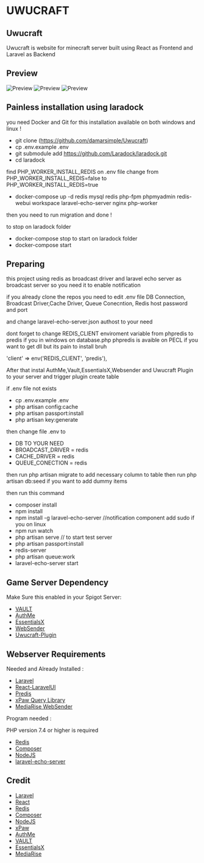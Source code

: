 # UWUCRAFT

## Uwucraft

Uwucraft is website for minecraft server built using React as Frontend and Laravel as Backend

## Preview

![Preview](https://raw.githubusercontent.com/damarsimple/Uwucraft/master/screenshot/1.png)
![Preview](https://raw.githubusercontent.com/damarsimple/Uwucraft/master/screenshot/2.png)
![Preview](https://raw.githubusercontent.com/damarsimple/Uwucraft/master/screenshot/3.png)

## Painless installation using laradock

you need Docker and Git for this installation available on both windows and linux !

- git clone (https://github.com/damarsimple/Uwucraft)
- cp .env.example .env
- git submodule add https://github.com/Laradock/laradock.git
- cd laradock

find PHP_WORKER_INSTALL_REDIS on .env file
change from PHP_WORKER_INSTALL_REDIS=false to PHP_WORKER_INSTALL_REDIS=true

- docker-compose up -d redis mysql redis php-fpm phpmyadmin redis-webui workspace laravel-echo-server nginx php-worker

then you need to run migration and done !

to stop on laradock folder

-   docker-compose stop
    to start on laradock folder
-   docker-compose start

## Preparing

this project using redis as broadcast driver and laravel echo server as broadcast server so you need it to enable notification

if you already clone the repos you need to edit .env file
DB Connection, Broadcast Driver,Cache Driver, Queue Conecntion, Redis host password and port

and change laravel-echo-server.json authost to your need

dont forget to change REDIS_CLIENT enviroment variable from phpredis to predis if you in windows
on database.php
phpredis is avaible on PECL if you want to get dll but its pain to install bruh

'client' => env('REDIS_CLIENT', 'predis'),

After that instal AuthMe,Vault,EssentialsX,Websender and Uwucraft Plugin to your server
and trigger plugin create table

if .env file not exists

-   cp .env.example .env
-   php artisan config:cache
-   php artisan passport:install
-   php artisan key:generate

then change file .env to

-   DB TO YOUR NEED
-   BROADCAST_DRIVER = redis
-   CACHE_DRIVER = redis
-   QUEUE_CONECTION = redis

then run php artisan migrate to add necessary column to table
then run php artisan db:seed if you want to add dummy items

then run this command

-   composer install
-   npm install
-   npm install -g laravel-echo-server //notification component add sudo if you on linux
-   npm run watch
-   php artisan serve // to start test server
-   php artisan passport:install
-   redis-server
-   php artisan queue:work
-   laravel-echo-server start

## Game Server Dependency

Make Sure this enabled in your Spigot Server:

-   [VAULT](https://www.spigotmc.org/resources/vault.34315/)
-   [AuthMe](https://www.spigotmc.org/resources/authmereloaded.6269/)
-   [EssentialsX](https://www.spigotmc.org/resources/essentialsx.9089/)
-   [WebSender](https://www.spigotmc.org/resources/websender-send-command-with-php-bungee-and-bukkit-support.33909/)
-   [Uwucraft-Plugin](https://github.com/damarsimple/Uwucraft-Plugin)

## Webserver Requirements

Needed and Already Installed :

-   [Laravel](https://laravel.com/)
-   [React-LaravelUI](https://packagist.org/packages/laravel/ui)
-   [Predis](https://packagist.org/packages/predis/predis)
-   [xPaw Query Library](https://packagist.org/packages/xpaw/php-minecraft-query)
-   [MediaRise WebSender](https://www.spigotmc.org/resources/websender-send-command-with-php-bungee-and-bukkit-support.33909/)

Program needed :

PHP version 7.4 or higher is required

-   [Redis](https://redis.com/)
-   [Composer](https://getcomposer.org/)
-   [NodeJS](https://nodejs.org/)
-   [laravel-echo-server](https://nodejs.org/)

## Credit

-   [Laravel](https://laravel.com/)
-   [React](https://reactjs.org/)
-   [Redis](https://redis.com/)
-   [Composer](https://getcomposer.org/)
-   [NodeJS](https://nodejs.org/)
-   [xPaw](https://github.com/xPaw/PHP-Minecraft-Query)
-   [AuthMe](https://www.spigotmc.org/resources/authmereloaded.6269/)
-   [VAULT](https://www.spigotmc.org/resources/vault.34315/)
-   [EssentialsX](https://www.spigotmc.org/resources/essentialsx.9089/)
-   [MediaRise](https://www.spigotmc.org/resources/authors/mediarise.75913/)
